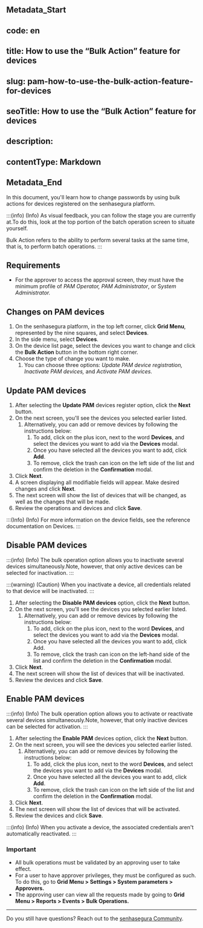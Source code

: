 ## Metadata_Start 
## code: en
## title: How to use the “Bulk Action” feature for devices 
## slug: pam-how-to-use-the-bulk-action-feature-for-devices 
## seoTitle: How to use the “Bulk Action” feature for devices 
## description:  
## contentType: Markdown 
## Metadata_End
In this document, you'll learn how to change passwords by using bulk actions for devices registered on the senhasegura platform.

:::(info) (Info)
As visual feedback, you can follow the stage you are currently at.To do this, look at the top portion of the batch operation screen to situate yourself.

Bulk Action refers to the ability to perform several tasks at the same time, that is, to perform batch operations.
:::

## Requirements

* For the approver to access the approval screen, they must have the minimum profile of *PAM Operator, PAM Administrator*, or S*ystem Administrator.*

## Changes on PAM devices

1. On the senhasegura platform, in the top left corner, click **Grid Menu**, represented by the nine squares, and select **Devices**.
2. In the side menu, select **Devices**.
3. On the device list page, select the devices you want to change and click the **Bulk Action** button in the bottom right corner.
4. Choose the type of change you want to make.
   1. You can choose three options: *Update PAM device registration, Inactivate PAM devices,* and *Activate PAM devices.*

## Update PAM devices

1. After selecting the **Update PAM** devices register option, click the **Next** button.
2. On the next screen, you'll see the devices you selected earlier listed.
   1. Alternatively, you can add or remove devices by following the instructions below:
      1. To add, click on the plus icon, next to the word **Devices**, and select the devices you want to add via the **Devices** modal.
      2. Once you have selected all the devices you want to add, click **Add**.
      3. To remove, click the trash can icon on the left side of the list and confirm the deletion in the **Confirmation** modal.
3. Click **Next**.
4. A screen displaying all modifiable fields will appear. Make desired changes and click **Next**.
5. The next screen will show the list of devices that will be changed, as well as the changes that will be made.
6. Review the operations and devices and click **Save**.

:::(Info) (Info)
For more information on the device fields, see the reference documentation on Devices.
:::

## Disable PAM devices

:::(info) (Info)
The bulk operation option allows you to inactivate several devices simultaneously.Note, however, that only active devices can be selected for inactivation.
:::

:::(warning) (Caution)
When you inactivate a device, all credentials related to that device will be inactivated.
:::

1. After selecting the **Disable PAM devices** option, click the **Next** button.
2. On the next screen, you'll see the devices you selected earlier listed.
   1. Alternatively, you can add or remove devices by following the instructions below:
      1. To add, click on the plus icon, next to the word **Devices**, and select the devices you want to add via the **Devices** modal.
      2. Once you have selected all the devices you want to add, click Add.
      3. To remove, click the trash can icon on the left-hand side of the list and confirm the deletion in the **Confirmation** modal.
3. Click **Next**.
4. The next screen will show the list of devices that will be inactivated.
5. Review the devices and click **Save**.

## Enable PAM devices

:::(info) (Info)
The bulk operation option allows you to activate or reactivate several devices simultaneously.Note, however, that only inactive devices can be selected for activation.
:::

1. After selecting the **Enable PAM** devices option, click the **Next** button.
2. On the next screen, you will see the devices you selected earlier listed.
    1. Alternatively, you can add or remove devices by following the instructions below:
        1. To add, click the plus icon, next to the word **Devices**, and select the devices you want to add via the **Devices** modal.
        2. Once you have selected all the devices you want to add, click **Add**.
        3. To remove, click the trash can icon on the left side of the list and confirm the deletion in the **Confirmation** modal.
3. Click **Next**.
4. The next screen will show the list of devices that will be activated.
5. Review the devices and click **Save**.

:::(info) (Info)
When you activate a device, the associated credentials aren't automatically reactivated.
:::

### Important

* All bulk operations must be validated by an approving user to take effect.
* For a user to have approver privileges, they must be configured as such. To do this, go to **Grid Menu > Settings > System parameters > Approvers.**
* The approving user can view all the requests made by going to **Grid Menu > Reports > Events > Bulk Operations.**

---

Do you still have questions? Reach out to the [senhasegura Community](https://community.senhasegura.io/).